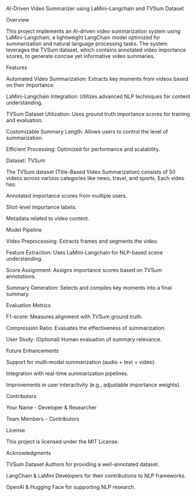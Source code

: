 AI-Driven Video Summarizer using LaMini-Langchain and TVSum Dataset

Overview

This project implements an AI-driven video summarization system using LaMini-Langchain, a lightweight LangChain model optimized for summarization and natural language processing tasks. The system leverages the TVSum dataset, which contains annotated video importance scores, to generate concise yet informative video summaries.

Features

Automated Video Summarization: Extracts key moments from videos based on their importance.

LaMini-Langchain Integration: Utilizes advanced NLP techniques for content understanding.

TVSum Dataset Utilization: Uses ground truth importance scores for training and evaluation.

Customizable Summary Length: Allows users to control the level of summarization.

Efficient Processing: Optimized for performance and scalability.

Dataset: TVSum

The TVSum dataset (Title-Based Video Summarization) consists of 50 videos across various categories like news, travel, and sports. Each video has:

Annotated importance scores from multiple users.

Shot-level importance labels.

Metadata related to video content.




Model Pipeline

Video Preprocessing: Extracts frames and segments the video.

Feature Extraction: Uses LaMini-Langchain for NLP-based scene understanding.

Score Assignment: Assigns importance scores based on TVSum annotations.

Summary Generation: Selects and compiles key moments into a final summary.

Evaluation Metrics

F1-score: Measures alignment with TVSum ground truth.

Compression Ratio: Evaluates the effectiveness of summarization.

User Study: (Optional) Human evaluation of summary relevance.

Future Enhancements

Support for multi-modal summarization (audio + text + video).

Integration with real-time summarization pipelines.

Improvements in user interactivity (e.g., adjustable importance weights).

Contributors

Your Name - Developer & Researcher

Team Members - Contributors

License

This project is licensed under the MIT License.

Acknowledgments

TVSum Dataset Authors for providing a well-annotated dataset.

LangChain & LaMini Developers for their contributions to NLP frameworks.

OpenAI & Hugging Face for supporting NLP research.
